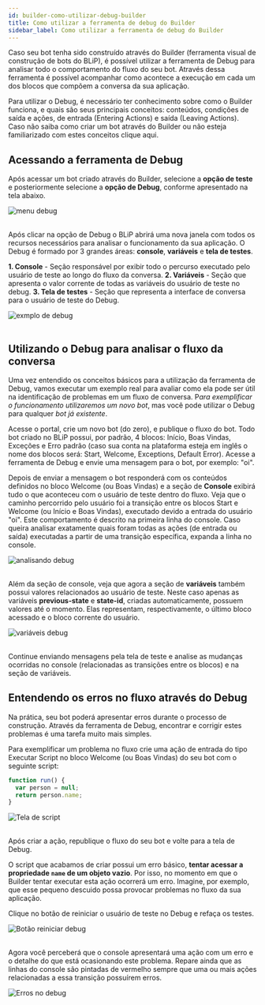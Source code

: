 ```yaml
---
id: builder-como-utilizar-debug-builder
title: Como utilizar a ferramenta de debug do Builder
sidebar_label: Como utilizar a ferramenta de debug do Builder
---
```


Caso seu bot tenha sido construído através do Builder (ferramenta visual de construção de bots do BLiP), é possível utilizar a ferramenta de Debug para analisar todo o comportamento do fluxo do seu bot. Através dessa ferramenta é possível acompanhar como acontece a execução em cada um dos blocos que compõem a conversa da sua aplicação. 

Para utilizar o Debug, é necessário ter conhecimento sobre como o Builder funciona, e quais são seus principais conceitos: conteúdos, condições de saída e ações, de entrada (Entering Actions) e saída (Leaving Actions). Caso não saiba como criar um bot através do Builder ou não esteja familiarizado com estes conceitos clique aqui.

## Acessando a ferramenta de Debug

Após acessar um bot criado através do Builder, selecione a **opção de teste** e posteriormente selecione a **opção de Debug**, conforme apresentado na tela abaixo.

![menu debug](/img/builder/builder-como-utilizar-debug-builder-1.png)<br><br>

Após clicar na opção de Debug o BLiP abrirá uma nova janela com todos os recursos necessários para analisar o funcionamento da sua aplicação. O Debug é formado por 3 grandes áreas: **console**, **variáveis** e **tela de testes**.

**1. Console** - Seção responsável por exibir todo o percurso executado pelo usuário de teste ao longo do fluxo da conversa. 
**2. Variáveis** - Seção que apresenta o valor corrente de todas as variáveis do usuário de teste no debug.
**3. Tela de testes** - Seção que representa a interface de conversa para o usuário de teste do Debug.

![exmplo de debug](/img/builder/builder-como-utilizar-debug-builder-2.png)<br><br>

## Utilizando o Debug para analisar o fluxo da conversa

Uma vez entendido os conceitos básicos para a utilização da ferramenta de Debug, vamos executar um exemplo real para avaliar como ela pode ser útil na identificação de problemas em um fluxo de conversa. P*ara exemplificar o funcionamento utilizaremos um novo bot*, mas você pode utilizar o Debug para qualquer *bot já existente*.

Acesse o portal, crie um novo bot (do zero), e publique o fluxo do bot. Todo bot criado no BLiP possui, por padrão, 4 blocos: Início, Boas Vindas, Exceções e Erro padrão (caso sua conta na plataforma esteja em inglês o nome dos blocos será: Start, Welcome, Exceptions, Default Error). Acesse a ferramenta de Debug e envie uma mensagem para o bot, por exemplo: "oi".

Depois de enviar a mensagem o bot responderá com os conteúdos definidos no bloco Welcome (ou Boas Vindas) e a seção de **Console** exibirá tudo o que aconteceu com o usuário de teste dentro do fluxo. Veja que o caminho percorrido pelo usuário foi a transição entre os blocos Start e Welcome (ou Início e Boas Vindas), executado devido a entrada do usuário "oi". Este comportamento é descrito na primeira linha do console. Caso queira analisar exatamente quais foram todas as ações (de entrada ou saída) executadas a partir de uma transição específica, expanda a linha no console.

![analisando debug](/img/builder/builder-como-utilizar-debug-builder-3.png)<br><br>

Além da seção de console, veja que agora a seção de **variáveis** também possui valores relacionados ao usuário de teste. Neste caso apenas as variáveis **previous-state** e **state-id**, criadas automaticamente, possuem valores até o momento. Elas representam, respectivamente, o último bloco acessado e o bloco corrente do usuário.

![variáveis debug](/img/builder/builder-como-utilizar-debug-builder-4.png)<br><br>

Continue enviando mensagens pela tela de teste e analise as mudanças ocorridas no console (relacionadas as transições entre os blocos) e na seção de variáveis.

## Entendendo os erros no fluxo através do Debug

Na prática, seu bot poderá apresentar erros durante o processo de construção. Através da ferramenta de Debug, encontrar e corrigir estes problemas é uma tarefa muito mais simples.

Para exemplificar um problema no fluxo crie uma ação de entrada do tipo Executar Script no bloco Welcome (ou Boas Vindas) do seu bot com o seguinte script:

```javascript
function run() { 
  var person = null;
  return person.name;
}
```

![Tela de script](/img/builder/builder-como-utilizar-debug-builder-5.png)<br><br>

Após criar a ação, republique o fluxo do seu bot e volte para a tela de Debug.

O script que acabamos de criar possui um erro básico, **tentar acessar a propriedade `name` de um objeto vazio**. Por isso, no momento em que o Builder tentar executar esta ação ocorrerá um erro. Imagine, por exemplo, que esse pequeno descuido possa provocar problemas no fluxo da sua aplicação.

Clique no botão de reiniciar o usuário de teste no Debug e refaça os testes.

![Botão reiniciar debug](/img/builder/builder-como-utilizar-debug-builder-6.png)<br><br>

Agora você perceberá que o console apresentará uma ação com um erro e o detalhe do que está ocasionando este problema. Repare ainda que as linhas do console são pintadas de vermelho sempre que uma ou mais ações relacionadas a essa transição possuírem erros.

![Erros no debug](/img/builder/builder-como-utilizar-debug-builder-7.png)
